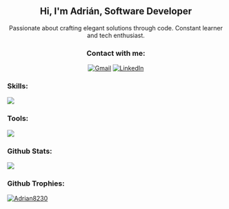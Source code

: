 <!-- SALUDO Y DESCRIPCIÓN -->
<h2 align="center">Hi, I'm Adrián, Software Developer</h2>
<p align="center">Passionate about crafting elegant solutions through code. Constant learner and tech enthusiast.</p>

<!-- CONTACTO CONMIGO -->
<h3 align="center">Contact with me:</h3>
<p align="center">
    <a href="mailto:alealcastanio@gmail.com"><img src="https://img.shields.io/badge/Gmail-D14836?style=for-the-badge&logo=gmail&logoColor=white" alt="Gmail" /></a>
    <a href="https://www.linkedin.com/in/adrián-leal-castaño-4074122b7/"><img src="https://img.shields.io/badge/LinkedIn-0077B5?style=for-the-badge&logo=linkedin&logoColor=white" alt="LinkedIn" /></a>
</p>

<!-- LENGUAJES -->
<h3 align="left"> 
  Skills:
</h3>
<p align="left">
   <img src="https://skillicons.dev/icons?i=html,css,js,php,react,nodejs,java,cs,dotnet" />
</p>

<!-- HERRAMIENTAS -->
<h3 align="left"> 
  Tools:
</h3>
<p align="left">
   <img src="https://skillicons.dev/icons?i=vscode,visualstudio,git,androidstudio," />
</p>


<h3 align="left">
  Github Stats:
</h3>
<picture>
  <source
    srcset="https://github-readme-stats.vercel.app/api?username=Adrian8230&show_icons=true&theme=dark"
    media="(prefers-color-scheme: dark)"
  />
  <source
    srcset="https://github-readme-stats.vercel.app/api?username=Adrian8230&show_icons=true"
    media="(prefers-color-scheme: light), (prefers-color-scheme: no-preference)"
  />
  <img src="https://github-readme-stats.vercel.app/api?username=Adrian8230&show_icons=true" />
</picture>
<!-- TROFEOS GITHUB -->
<h3 align="left">
  Github Trophies:
</h3>
<p align="left" style="margin: 0;">
  <a href="https://github.com/ryo-ma/github-profile-trophy"><img src="https://github-profile-trophy.vercel.app/?username=Adrian8230&theme=dracula&column=7" alt="Adrian8230" /></a>
</p>














